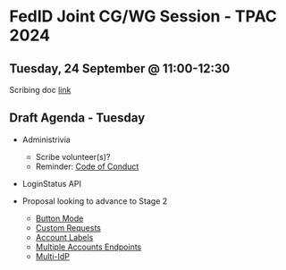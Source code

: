 # FedID Joint CG/WG Session - TPAC 2024
## Tuesday, 24 September @ 11:00-12:30
Scribing doc [link](https://docs.google.com/document/d/1_M7PS9ZRhSUGsV9QnzArNc3BA9i8A2nS0PnfcngABas/edit#bookmark=id.v729wj6uovg0)

## Draft Agenda - Tuesday
* Administrivia
   * Scribe volunteer(s)?
   * Reminder: [Code of Conduct](https://www.w3.org/policies/code-of-conduct/)

* LoginStatus API 

* Proposal looking to advance to Stage 2
   * [Button Mode](https://github.com/w3c-fedid/button-mode)
   * [Custom Requests](https://github.com/w3c-fedid/custom-requests)
   * [Account Labels](https://github.com/w3c-fedid/FedCM/issues/553)
   * [Multiple Accounts Endpoints](https://github.com/w3c-fedid/FedCM/issues/553)
   * [Multi-IdP](https://github.com/w3c-fedid/multi-idp)
